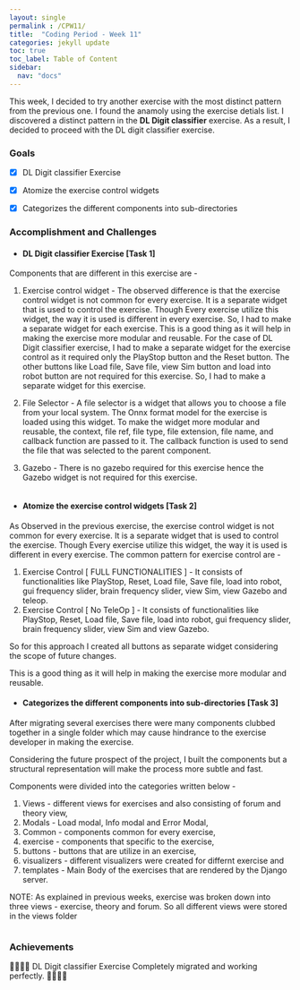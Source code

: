 ```yaml
---
layout: single
permalink : /CPW11/
title:  "Coding Period - Week 11"
categories: jekyll update
toc: true
toc_label: Table of Content
sidebar:
  nav: "docs"
---
```

This week, I decided to try another exercise with the most distinct pattern from the previous one. I found the anamoly using the exercise detials list. I discovered a distinct pattern in the **DL Digit classifier** exercise. As a result, I decided to proceed with the DL digit classifier exercise.

### Goals

- [x] DL Digit classifier Exercise

- [x] Atomize the exercise control widgets

- [x] Categorizes the different components into sub-directories

### Accomplishment and Challenges


* #### DL Digit classifier Exercise \[Task 1\]

Components that are different in this exercise are -

1. Exercise control widget - The observed difference is that the exercise control widget is not common for every exercise. It is a separate widget that is used to control the exercise. Though Every exercise utilize this widget, the way it is used is different in every exercise. So, I had to make a separate widget for each exercise. This is a good thing as it will help in making the exercise more modular and reusable. For the case of DL Digit classifier exercise, I had to make a separate widget for the exercise control as it required only the PlayStop button and the Reset button. The other buttons like Load file, Save file, view Sim button and load into robot button are not required for this exercise. So, I had to make a separate widget for this exercise.

2. File Selector - A file selector is a widget that allows you to choose a file from your local system. The Onnx format model for the exercise is loaded using this widget. To make the widget more modular and reusable, the context, file ref, file type, file extension, file name, and callback function are passed to it. The callback function is used to send the file that was selected to the parent component.
3. Gazebo - There is no gazebo required for this exercise hence the Gazebo widget is not required for this exercise.

<img src="{{ site.url }}{{ site.baseurl }}/assets/images/digit_classifier.png" alt="" class="full">


* #### Atomize the exercise control widgets \[Task 2\]

As Observed in the previous exercise, the exercise control widget is not common for every exercise. It is a separate widget that is used to control the exercise. Though Every exercise utilize this widget, the way it is used is different in every exercise.
The common pattern for exercise control are -
1. Exercise Control \[ FULL FUNCTIONALITIES \] - It consists of functionalities like PlayStop, Reset, Load file, Save file, load into robot, gui frequency slider, brain frequency slider, view Sim, view Gazebo and teleop.
2. Exercise Control \[ No TeleOp  \] - It consists of functionalities like PlayStop, Reset, Load file, Save file, load into robot, gui frequency slider, brain frequency slider, view Sim and view Gazebo.

So for this approach I created all buttons as separate widget considering the scope of future changes.

This is a good thing as it will help in making the exercise more modular and reusable.


* #### Categorizes the different components into sub-directories \[Task 3\]

After migrating several exercises there were many components clubbed together in a single folder which may cause hindrance to the exercise developer in making the exercise.

Considering the future prospect of the project, I built the components but a structural representation will make the process more subtle and fast.

Components were divided into the categories written below -

1. Views - different views for exercises and also consisting of forum and theory view,
2. Modals - Load modal, Info modal and Error Modal,
3. Common - components common for every exercise,
4. exercise - components that specific to the exercise,
5. buttons - buttons that are utilize in an exercise,
6. visualizers - different visualizers were created for differnt exercise and 
7. templates - Main Body of the exercises that are rendered by the Django server.


NOTE: As explained in previous weeks, exercise was broken down into three views - exercise, theory and forum.
So all different views were stored in the views folder

<img src="{{ site.url }}{{ site.baseurl }}/assets/images/file_structure.png" alt="" class="full">


### Achievements

🎉🎊🙌🏻 DL Digit classifier Exercise Completely migrated and working perfectly. 🎉🎊🙌🏻 

<!-- * Exercise - [Follow Line React](https://youtu.be/YMMQVo_3oh8)

<iframe width="420" height="315" src="https://www.youtube.com/embed/YMMQVo_3oh8" frameborder="0" allowfullscreen></iframe> -->